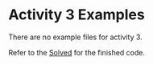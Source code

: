 # Activity 3 Examples

There are no example files for activity 3.

Refer to the [Solved](../Solved) for the finished code.
